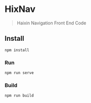 # HixNav

>
>Haixin Navigation Front End Code
>
## Install
```
npm install
```

### Run
```
npm run serve
```

### Build
```
npm run build
```
